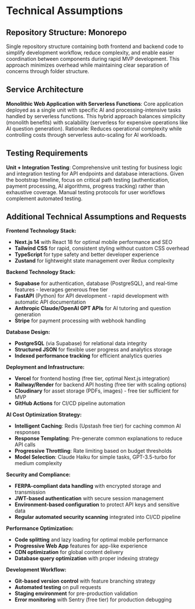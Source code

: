 # Technical Assumptions

## Repository Structure: Monorepo

Single repository structure containing both frontend and backend code to simplify development workflow, reduce complexity, and enable easier coordination between components during rapid MVP development. This approach minimizes overhead while maintaining clear separation of concerns through folder structure.

## Service Architecture

**Monolithic Web Application with Serverless Functions**: Core application deployed as a single unit with specific AI and processing-intensive tasks handled by serverless functions. This hybrid approach balances simplicity (monolith benefits) with scalability (serverless for expensive operations like AI question generation). Rationale: Reduces operational complexity while controlling costs through serverless auto-scaling for AI workloads.

## Testing Requirements

**Unit + Integration Testing**: Comprehensive unit testing for business logic and integration testing for API endpoints and database interactions. Given the bootstrap timeline, focus on critical path testing (authentication, payment processing, AI algorithms, progress tracking) rather than exhaustive coverage. Manual testing protocols for user workflows complement automated testing.

## Additional Technical Assumptions and Requests

**Frontend Technology Stack:**
- **Next.js 14** with React 18 for optimal mobile performance and SEO
- **Tailwind CSS** for rapid, consistent styling without custom CSS overhead
- **TypeScript** for type safety and better developer experience
- **Zustand** for lightweight state management over Redux complexity

**Backend Technology Stack:**
- **Supabase** for authentication, database (PostgreSQL), and real-time features - leverages generous free tier
- **FastAPI** (Python) for API development - rapid development with automatic API documentation
- **Anthropic Claude/OpenAI GPT APIs** for AI tutoring and question generation
- **Stripe** for payment processing with webhook handling

**Database Design:**
- **PostgreSQL** (via Supabase) for relational data integrity
- **Structured JSON** for flexible user progress and analytics storage
- **Indexed performance tracking** for efficient analytics queries

**Deployment and Infrastructure:**
- **Vercel** for frontend hosting (free tier, optimal Next.js integration)
- **Railway/Render** for backend API hosting (free tier with scaling options)
- **Cloudinary** for asset storage (PDFs, images) - free tier sufficient for MVP
- **GitHub Actions** for CI/CD pipeline automation

**AI Cost Optimization Strategy:**
- **Intelligent Caching**: Redis (Upstash free tier) for caching common AI responses
- **Response Templating**: Pre-generate common explanations to reduce API calls
- **Progressive Throttling**: Rate limiting based on budget thresholds
- **Model Selection**: Claude Haiku for simple tasks, GPT-3.5-turbo for medium complexity

**Security and Compliance:**
- **FERPA-compliant data handling** with encrypted storage and transmission
- **JWT-based authentication** with secure session management
- **Environment-based configuration** to protect API keys and sensitive data
- **Regular automated security scanning** integrated into CI/CD pipeline

**Performance Optimization:**
- **Code splitting** and lazy loading for optimal mobile performance
- **Progressive Web App** features for app-like experience
- **CDN optimization** for global content delivery
- **Database query optimization** with proper indexing strategy

**Development Workflow:**
- **Git-based version control** with feature branching strategy
- **Automated testing** on pull requests
- **Staging environment** for pre-production validation
- **Error monitoring** with Sentry (free tier) for production debugging